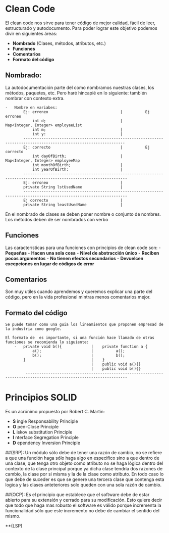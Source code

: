 # Clean Code
El clean code nos sirve para tener código de mejor calidad, fácil de leer, estructurado y autodocumento.
Para poder lograr este objetivo podemos divir en siguientes áreas:
- **Nombrado** (Clases, métodos, atributos, etc.)
- **Funciones**
- **Comentarios**
- **Formato del código**



## Nombrado:
La autodocumentación parte del como nombramos nuestras clases, los métodos, paquetes, etc. Pero haré hincapié en lo siguiente:
también nombrar con contexto extra.

    -   Nombre en variabes:                             
            Ej: erroneo                                |          Ej erroneo
                int d;                                 |          Map<Integer, Integer> employeeList 
                int m;                                 |                 
                int y:                                 |                     
            ------------------------------------------------------------------------------------------------------------------- 
            Ej: correcto                               |          Ej correcto               
                int dayOfBirth;                        |          Map<Integer, Integer> employeeMap                       
                int monthOfBirth;                      |                                                             
                int yearOfBirth:                       |                                                 
            --------------------------------------------------------------------------------------------------------------------
            Ej: erroneo                                | 
            private String lstUsedName                 |   
            --------------------------------------------------------------------------------------------------------------------   
            Ej correcto                                | 
            private String leastUsedName               | 

En el nombrado de clases se deben poner nombre o conjunto de nombres.
Los métodos deben de ser nombrados con verbo

## Funciones
Las características para una funciones con principios de clean code son:
    - **Pequeñas**
    - **Hacen una sola cosa**
    - **Nivel de abstracción único**
    - **Reciben pocos argumentos**
    - **No tienen efectos secundarios**
    - **Devuelcen excepciones en lugar de códigos de error**

## Comentarios
Son muy utiles cuando aprendemos y queremos explicar una parte del código, pero en la vida profesionel mintras menos comentarios mejor.

## Formato del código
    Se puede tomar como una guia los lineamientos que proponen empresad de la industria como google.

    El formato de  es importante, si una función hace llamado de otras funciones se recomienda lo siguiente:
        -   private void b(){             |    private function a {        
                a();                      |          a();
                b();                      |          b(); 
            }                             |    }             
                                          |    public void a(){}
                                          |    public void b(){}            
             ------------------------------------------------------------------------------------------------------------------- 


# Principios SOLID
Es un acrónimo propuesto por Robert C. Martin:
- **S** ingle Responsability Principle
- **O** pen-Close Principle
- **L** iskov substitution Principle
- **I** nterface Segregation Principle
- **D** ependency Inversion Principle


##(SRP): Un módulo sólo debe de tener una razón de cambio, no se refiere a que una función haga sólo haga algo en especifico
         sino a que dentro de una clase, que tenga otro objeto como atributo no se haga lógica dentro del contexto de la clase principal
         porque ya dicha clase tendría dos razones de cambio, la clase por si misma y la de la clase como atributo. En todo caso lo que debe de 
         suceder es que se genere una tercera clase que contenga esta logica y las clases anteteriores solo queden con una sola razón de cambio.


##(OCP): Es el principio que establece que el software debe de estar abierto para su extensión y cerrado para su modificación.
         Esto quiere decir que todo que haga mas robusto el software es válido porque incrementa la funcionalidad sólo que este incremento no debe de cambiar el sentido del mismo.

**(LSP)
         